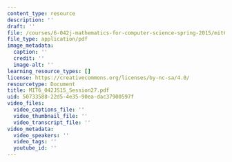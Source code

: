 ```yaml
---
content_type: resource
description: ''
draft: ''
file: /courses/6-042j-mathematics-for-computer-science-spring-2015/mit6_042js15_session27.pdf
file_type: application/pdf
image_metadata:
  caption: ''
  credit: ''
  image-alt: ''
learning_resource_types: []
license: https://creativecommons.org/licenses/by-nc-sa/4.0/
resourcetype: Document
title: MIT6_042JS15_Session27.pdf
uid: 50733588-22d5-4e35-90ea-dac37900597f
video_files:
  video_captions_file: ''
  video_thumbnail_file: ''
  video_transcript_file: ''
video_metadata:
  video_speakers: ''
  video_tags: ''
  youtube_id: ''
---
```

